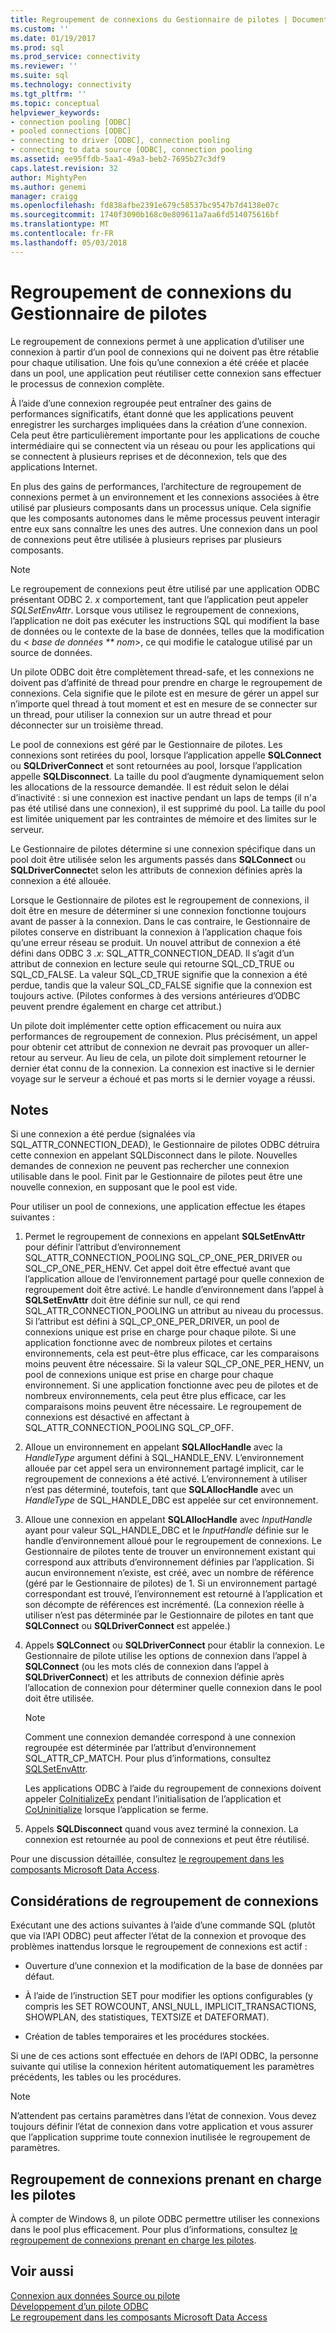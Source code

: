 ```yaml
---
title: Regroupement de connexions du Gestionnaire de pilotes | Documents Microsoft
ms.custom: ''
ms.date: 01/19/2017
ms.prod: sql
ms.prod_service: connectivity
ms.reviewer: ''
ms.suite: sql
ms.technology: connectivity
ms.tgt_pltfrm: ''
ms.topic: conceptual
helpviewer_keywords:
- connection pooling [ODBC]
- pooled connections [ODBC]
- connecting to driver [ODBC], connection pooling
- connecting to data source [ODBC], connection pooling
ms.assetid: ee95ffdb-5aa1-49a3-beb2-7695b27c3df9
caps.latest.revision: 32
author: MightyPen
ms.author: genemi
manager: craigg
ms.openlocfilehash: fd838afbe2391e679c58537bc9547b7d4138e07c
ms.sourcegitcommit: 1740f3090b168c0e809611a7aa6fd514075616bf
ms.translationtype: MT
ms.contentlocale: fr-FR
ms.lasthandoff: 05/03/2018
---
```

# <a name="driver-manager-connection-pooling"></a>Regroupement de connexions du Gestionnaire de pilotes
Le regroupement de connexions permet à une application d’utiliser une connexion à partir d’un pool de connexions qui ne doivent pas être rétablie pour chaque utilisation. Une fois qu’une connexion a été créée et placée dans un pool, une application peut réutiliser cette connexion sans effectuer le processus de connexion complète.  
  
 À l’aide d’une connexion regroupée peut entraîner des gains de performances significatifs, étant donné que les applications peuvent enregistrer les surcharges impliquées dans la création d’une connexion. Cela peut être particulièrement importante pour les applications de couche intermédiaire qui se connectent via un réseau ou pour les applications qui se connectent à plusieurs reprises et de déconnexion, tels que des applications Internet.  
  
 En plus des gains de performances, l’architecture de regroupement de connexions permet à un environnement et les connexions associées à être utilisé par plusieurs composants dans un processus unique. Cela signifie que les composants autonomes dans le même processus peuvent interagir entre eux sans connaître les unes des autres. Une connexion dans un pool de connexions peut être utilisée à plusieurs reprises par plusieurs composants.  
  
> [!NOTE]  
>  Le regroupement de connexions peut être utilisé par une application ODBC présentant ODBC 2. *x* comportement, tant que l’application peut appeler *SQLSetEnvAttr*. Lorsque vous utilisez le regroupement de connexions, l’application ne doit pas exécuter les instructions SQL qui modifient la base de données ou le contexte de la base de données, telles que la modification du \< *base de données ** nom*>, ce qui modifie le catalogue utilisé par un source de données.  
  
 Un pilote ODBC doit être complètement thread-safe, et les connexions ne doivent pas d’affinité de thread pour prendre en charge le regroupement de connexions. Cela signifie que le pilote est en mesure de gérer un appel sur n’importe quel thread à tout moment et est en mesure de se connecter sur un thread, pour utiliser la connexion sur un autre thread et pour déconnecter sur un troisième thread.  
  
 Le pool de connexions est géré par le Gestionnaire de pilotes. Les connexions sont retirées du pool, lorsque l’application appelle **SQLConnect** ou **SQLDriverConnect** et sont retournées au pool, lorsque l’application appelle **SQLDisconnect**. La taille du pool d’augmente dynamiquement selon les allocations de la ressource demandée. Il est réduit selon le délai d’inactivité : si une connexion est inactive pendant un laps de temps (il n'a pas été utilisé dans une connexion), il est supprimé du pool. La taille du pool est limitée uniquement par les contraintes de mémoire et des limites sur le serveur.  
  
 Le Gestionnaire de pilotes détermine si une connexion spécifique dans un pool doit être utilisée selon les arguments passés dans **SQLConnect** ou **SQLDriverConnect**et selon les attributs de connexion définies après la connexion a été allouée.  
  
 Lorsque le Gestionnaire de pilotes est le regroupement de connexions, il doit être en mesure de déterminer si une connexion fonctionne toujours avant de passer à la connexion. Dans le cas contraire, le Gestionnaire de pilotes conserve en distribuant la connexion à l’application chaque fois qu’une erreur réseau se produit. Un nouvel attribut de connexion a été défini dans ODBC 3 *.x*: SQL_ATTR_CONNECTION_DEAD. Il s’agit d’un attribut de connexion en lecture seule qui retourne SQL_CD_TRUE ou SQL_CD_FALSE. La valeur SQL_CD_TRUE signifie que la connexion a été perdue, tandis que la valeur SQL_CD_FALSE signifie que la connexion est toujours active. (Pilotes conformes à des versions antérieures d’ODBC peuvent prendre également en charge cet attribut.)  
  
 Un pilote doit implémenter cette option efficacement ou nuira aux performances de regroupement de connexion. Plus précisément, un appel pour obtenir cet attribut de connexion ne devrait pas provoquer un aller-retour au serveur. Au lieu de cela, un pilote doit simplement retourner le dernier état connu de la connexion. La connexion est inactive si le dernier voyage sur le serveur a échoué et pas morts si le dernier voyage a réussi.  
  
## <a name="remarks"></a>Notes  
 Si une connexion a été perdue (signalées via SQL_ATTR_CONNECTION_DEAD), le Gestionnaire de pilotes ODBC détruira cette connexion en appelant SQLDisconnect dans le pilote. Nouvelles demandes de connexion ne peuvent pas rechercher une connexion utilisable dans le pool. Finit par le Gestionnaire de pilotes peut être une nouvelle connexion, en supposant que le pool est vide.  
  
 Pour utiliser un pool de connexions, une application effectue les étapes suivantes :  
  
1.  Permet le regroupement de connexions en appelant **SQLSetEnvAttr** pour définir l’attribut d’environnement SQL_ATTR_CONNECTION_POOLING SQL_CP_ONE_PER_DRIVER ou SQL_CP_ONE_PER_HENV. Cet appel doit être effectué avant que l’application alloue de l’environnement partagé pour quelle connexion de regroupement doit être activé. Le handle d’environnement dans l’appel à **SQLSetEnvAttr** doit être définie sur null, ce qui rend SQL_ATTR_CONNECTION_POOLING un attribut au niveau du processus. Si l’attribut est défini à SQL_CP_ONE_PER_DRIVER, un pool de connexions unique est prise en charge pour chaque pilote. Si une application fonctionne avec de nombreux pilotes et certains environnements, cela est peut-être plus efficace, car les comparaisons moins peuvent être nécessaire. Si la valeur SQL_CP_ONE_PER_HENV, un pool de connexions unique est prise en charge pour chaque environnement. Si une application fonctionne avec peu de pilotes et de nombreux environnements, cela peut être plus efficace, car les comparaisons moins peuvent être nécessaire. Le regroupement de connexions est désactivé en affectant à SQL_ATTR_CONNECTION_POOLING SQL_CP_OFF.  
  
2.  Alloue un environnement en appelant **SQLAllocHandle** avec la *HandleType* argument défini à SQL_HANDLE_ENV. L’environnement allouée par cet appel sera un environnement partagé implicit, car le regroupement de connexions a été activé. L’environnement à utiliser n’est pas déterminé, toutefois, tant que **SQLAllocHandle** avec un *HandleType* de SQL_HANDLE_DBC est appelée sur cet environnement.  
  
3.  Alloue une connexion en appelant **SQLAllocHandle** avec *InputHandle* ayant pour valeur SQL_HANDLE_DBC et le *InputHandle* définie sur le handle d’environnement alloué pour le regroupement de connexions. Le Gestionnaire de pilotes tente de trouver un environnement existant qui correspond aux attributs d’environnement définies par l’application. Si aucun environnement n’existe, est créé, avec un nombre de référence (géré par le Gestionnaire de pilotes) de 1. Si un environnement partagé correspondant est trouvé, l’environnement est retourné à l’application et son décompte de références est incrémenté. (La connexion réelle à utiliser n’est pas déterminée par le Gestionnaire de pilotes en tant que **SQLConnect** ou **SQLDriverConnect** est appelée.)  
  
4.  Appels **SQLConnect** ou **SQLDriverConnect** pour établir la connexion. Le Gestionnaire de pilote utilise les options de connexion dans l’appel à **SQLConnect** (ou les mots clés de connexion dans l’appel à **SQLDriverConnect**) et les attributs de connexion définie après l’allocation de connexion pour déterminer quelle connexion dans le pool doit être utilisée.  
  
    > [!NOTE]  
    >  Comment une connexion demandée correspond à une connexion regroupée est déterminée par l’attribut d’environnement SQL_ATTR_CP_MATCH. Pour plus d’informations, consultez [SQLSetEnvAttr](../../../odbc/reference/syntax/sqlsetenvattr-function.md).  
  
     Les applications ODBC à l’aide du regroupement de connexions doivent appeler [CoInitializeEx](http://go.microsoft.com/fwlink/?LinkID=116307) pendant l’initialisation de l’application et [CoUninitialize](http://go.microsoft.com/fwlink/?LinkId=116310) lorsque l’application se ferme.  
  
5.  Appels **SQLDisconnect** quand vous avez terminé la connexion. La connexion est retournée au pool de connexions et peut être réutilisé.  
  
 Pour une discussion détaillée, consultez [le regroupement dans les composants Microsoft Data Access](http://go.microsoft.com/fwlink/?LinkId=120776).  
  
## <a name="connection-pooling-considerations"></a>Considérations de regroupement de connexions  
 Exécutant une des actions suivantes à l’aide d’une commande SQL (plutôt que via l’API ODBC) peut affecter l’état de la connexion et provoque des problèmes inattendus lorsque le regroupement de connexions est actif :  
  
-   Ouverture d’une connexion et la modification de la base de données par défaut.  
  
-   À l’aide de l’instruction SET pour modifier les options configurables (y compris les SET ROWCOUNT, ANSI_NULL, IMPLICIT_TRANSACTIONS, SHOWPLAN, des statistiques, TEXTSIZE et DATEFORMAT).  
  
-   Création de tables temporaires et les procédures stockées.  
  
 Si une de ces actions sont effectuée en dehors de l’API ODBC, la personne suivante qui utilise la connexion héritent automatiquement les paramètres précédents, les tables ou les procédures.  
  
> [!NOTE]  
>  N’attendent pas certains paramètres dans l’état de connexion. Vous devez toujours définir l’état de connexion dans votre application et vous assurer que l’application supprime toute connexion inutilisée le regroupement de paramètres.  
  
## <a name="driver-aware-connection-pooling"></a>Regroupement de connexions prenant en charge les pilotes  
 À compter de Windows 8, un pilote ODBC permettre utiliser les connexions dans le pool plus efficacement. Pour plus d’informations, consultez [le regroupement de connexions prenant en charge les pilotes](../../../odbc/reference/develop-app/driver-aware-connection-pooling.md).  
  
## <a name="see-also"></a>Voir aussi  
 [Connexion aux données Source ou pilote](../../../odbc/reference/develop-app/connecting-to-a-data-source-or-driver.md)   
 [Développement d’un pilote ODBC](../../../odbc/reference/develop-driver/developing-an-odbc-driver.md)   
 [Le regroupement dans les composants Microsoft Data Access](http://go.microsoft.com/fwlink/?LinkId=120776)
